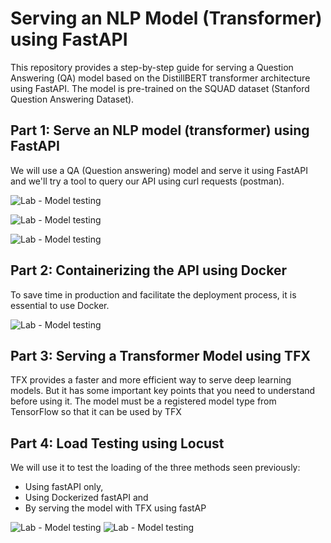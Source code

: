 # Serving an NLP Model (Transformer) using FastAPI

This repository provides a step-by-step guide for serving a Question Answering (QA) model based on the DistillBERT transformer architecture using FastAPI.
The model is pre-trained on the SQUAD dataset (Stanford Question Answering Dataset).



## Part 1:  Serve an NLP model (transformer) using FastAPI 

We will use a QA (Question answering) model and serve it using FastAPI and we'll try a tool to query our API using curl requests (postman).

![Lab - Model testing](/Screens/FastAPI_QA.png)

![Lab - Model testing](Screens/FastAPI_QA_Response.png)

![Lab - Model testing](Screens/FastAPI_QA_postman.png)

## Part 2: Containerizing the API using Docker
To save time in production and facilitate the deployment process, it is essential to use Docker.

![Lab - Model testing](Screens/FastAPI_Docker.png)

## Part 3: Serving a Transformer Model using TFX
TFX provides a faster and more efficient way to serve deep learning models. But it has some 
important key points that you need to understand before using it. The model must be a 
registered model type from TensorFlow so that it can be used by TFX

## Part 4: Load Testing using Locust
We will use it to test the loading of the three methods seen previously:
- Using fastAPI only, 
- Using Dockerized fastAPI and 
- By serving the model with TFX using fastAP

![Lab - Model testing](Screens/locust_fastapi_QA.png)
![Lab - Model testing](Screens/results_locust.png)
